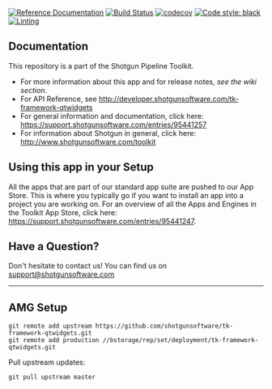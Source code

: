 [![Reference Documentation](http://img.shields.io/badge/doc-reference-blue.svg)](http://developer.shotgunsoftware.com/tk-framework-qtwidgets)
[![Build Status](https://dev.azure.com/shotgun-ecosystem/Toolkit/_apis/build/status/Frameworks/tk-framework-qtwidgets?branchName=master)](https://dev.azure.com/shotgun-ecosystem/Toolkit/_build/latest?definitionId=45&branchName=master)
[![codecov](https://codecov.io/gh/shotgunsoftware/tk-framework-qtwidgets/branch/master/graph/badge.svg)](https://codecov.io/gh/shotgunsoftware/tk-framework-qtwidgets)
[![Code style: black](https://img.shields.io/badge/code%20style-black-000000.svg)](https://github.com/psf/black)
[![Linting](https://img.shields.io/badge/PEP8%20by-Hound%20CI-a873d1.svg)](https://houndci.com)

## Documentation
This repository is a part of the Shotgun Pipeline Toolkit.

- For more information about this app and for release notes, *see the wiki section*.
- For API Reference, see http://developer.shotgunsoftware.com/tk-framework-qtwidgets
- For general information and documentation, click here: https://support.shotgunsoftware.com/entries/95441257
- For information about Shotgun in general, click here: http://www.shotgunsoftware.com/toolkit

## Using this app in your Setup
All the apps that are part of our standard app suite are pushed to our App Store.
This is where you typically go if you want to install an app into a project you are
working on. For an overview of all the Apps and Engines in the Toolkit App Store,
click here: https://support.shotgunsoftware.com/entries/95441247.

## Have a Question?
Don't hesitate to contact us! You can find us on support@shotgunsoftware.com

----
## AMG Setup
```
git remote add upstream https://github.com/shotgunsoftware/tk-framework-qtwidgets.git
git remote add production //bstorage/rep/set/deployment/tk-framework-qtwidgets.git
```

Pull upstream updates:
```
git pull upstream master
```